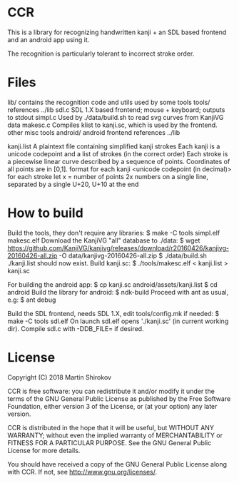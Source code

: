 CCR
===

This is a library for recognizing handwritten kanji + an SDL based frontend
and an android app using it.

The recognition is particularly tolerant to incorrect stroke order.

Files
=====

lib/
	contains the recognition code and utils used by some tools
tools/
	references ../lib
	sdl.c
		SDL 1.X based frontend; mouse + keyboard; outputs to stdout
	simpl.c
		Used by ./data/build.sh to read svg curves from KanjiVG data
	makesc.c
		Compiles klist to kanji.sc, which is used by the frontend.
	other misc tools
android/
	android frontend
	references ../lib

kanji.list
	A plaintext file containing simplified kanji strokes
	Each kanji is a unicode codepoint and a list of strokes (in the correct order)
	Each stroke is a piecewise linear curve described by a sequence of points.
	Coordinates of all points are in [0,1].
	format
		<nkanji> <total strokes> <total points>
		for each kanji
			<unicode codepoint (in decimal)> <nstrokes>
			for each stroke 
				let x = number of points
				2x numbers on a single line, separated by a single U+20, U+10 at the end

How to build
============

Build the tools, they don't require any libraries:
$ make -C tools simpl.elf makesc.elf
Download the KanjiVG "all" database to ./data:
$ wget https://github.com/KanjiVG/kanjivg/releases/download/r20160426/kanjivg-20160426-all.zip -O data/kanjivg-20160426-all.zip
$ ./data/build.sh
./kanji.list should now exist.
Build kanji.sc:
$ ./tools/makesc.elf < kanji.list > kanji.sc

For building the android app:
$ cp kanji.sc android/assets/kanji.list
$ cd android
Build the library for android:
$ ndk-build
Proceed with ant as usual, e.g:
$ ant debug

Build the SDL frontend, needs SDL 1.X, edit tools/config.mk if needed:
$ make -C tools sdl.elf
On launch sdl.elf opens './kanji.sc' (in current working dir).
Compile sdl.c with -DDB_FILE=<other path> if desired.

License
=======

Copyright (C) 2018 Martin Shirokov

CCR is free software: you can redistribute it and/or modify
it under the terms of the GNU General Public License as published by
the Free Software Foundation, either version 3 of the License, or
(at your option) any later version.

CCR is distributed in the hope that it will be useful,
but WITHOUT ANY WARRANTY; without even the implied warranty of
MERCHANTABILITY or FITNESS FOR A PARTICULAR PURPOSE.  See the
GNU General Public License for more details.

You should have received a copy of the GNU General Public License
along with CCR.  If not, see <http://www.gnu.org/licenses/>.
